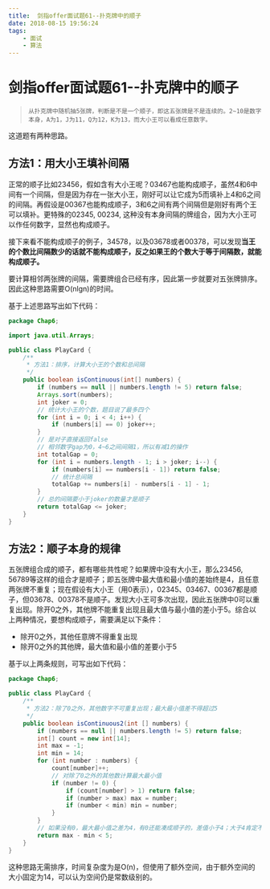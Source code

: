 ```yaml
---
title:  剑指offer面试题61--扑克牌中的顺子
date: 2018-08-15 19:56:24
tags: 
    - 面试
    - 算法
---
```

 
# 剑指offer面试题61--扑克牌中的顺子

> ```
> 从扑克牌中随机抽5张牌，判断是不是一个顺子，即这五张牌是不是连续的。2~10是数字本身，A为1，J为11，Q为12，K为13，而大小王可以看成任意数字。
> ```

这道题有两种思路。

## 方法1：用大小王填补间隔

正常的顺子比如23456，假如含有大小王呢？03467也能构成顺子，虽然4和6中间有一个间隔，但是因为存在一张大小王，刚好可以让它成为5而填补上4和6之间的间隔。再假设是00367也能构成顺子，3和6之间有两个间隔但是刚好有两个王可以填补。更特殊的02345, 00234, 这种没有本身间隔的牌组合，因为大小王可以作任何数字，显然也构成顺子。

接下来看不能构成顺子的例子，34578，以及03678或者00378，可以发现**当王的个数比间隔数少的话就不能构成顺子，反之如果王的个数大于等于间隔数，就能构成顺子。**

要计算相邻两张牌的间隔，需要牌组合已经有序，因此第一步就要对五张牌排序。因此这种思路需要O(nlgn)的时间。

基于上述思路写出如下代码：

```java
package Chap6;

import java.util.Arrays;

public class PlayCard {
    /**
     * 方法1：排序，计算大小王的个数和总间隔
     */
    public boolean isContinuous(int[] numbers) {
        if (numbers == null || numbers.length != 5) return false;
        Arrays.sort(numbers);
        int joker = 0;
        // 统计大小王的个数，题目说了最多四个
        for (int i = 0; i < 4; i++) {
            if (numbers[i] == 0) joker++;
        }
        // 是对子直接返回false
        // 相邻数字gap为0，4~6之间间隔1，所以有减1的操作
        int totalGap = 0;
        for (int i = numbers.length - 1; i > joker; i--) {
            if (numbers[i] == numbers[i - 1]) return false;
            // 统计总间隔
            totalGap += numbers[i] - numbers[i - 1] - 1;
        }
        // 总的间隔要小于joker的数量才是顺子
        return totalGap <= joker;
    }
}

```

## 方法2：顺子本身的规律

五张牌组合成的顺子，都有哪些共性呢？如果牌中没有大小王，那么23456, 56789等这样的组合才是顺子；即五张牌中最大值和最小值的差始终是4，且任意两张牌不重复；现在假设有大小王（用0表示），02345、03467、00367都是顺子，但03678、00378不是顺子。发现大小王可多次出现，因此五张牌中0可以重复出现。除开0之外，其他牌不能重复出现且最大值与最小值的差小于5。综合以上两种情况，要想构成顺子，需要满足以下条件：

- 除开0之外，其他任意牌不得重复出现
- 除开0之外的其他牌，最大值和最小值的差要小于5

基于以上两条规则，可写出如下代码：

```java
package Chap6;

public class PlayCard {
    /**
     * 方法2：除了0之外，其他数字不可重复出现；最大最小值差不得超过5
     */
    public boolean isContinuous2(int [] numbers) {
        if (numbers == null || numbers.length != 5) return false;
        int[] count = new int[14];
        int max = -1;
        int min = 14;
        for (int number : numbers) {
            count[number]++;
            // 对除了0之外的其他数计算最大最小值
            if (number != 0) {
                if (count[number] > 1) return false;
                if (number > max) max = number;
                if (number < min) min = number;
            }
        }
        // 如果没有0，最大最小值之差为4，有0还能凑成顺子的，差值小于4；大于4肯定不能凑成顺子
        return max - min < 5;
    }
}

```

这种思路无需排序，时间复杂度为是O(n)，但使用了额外空间，由于额外空间的大小固定为14，可以认为空间仍是常数级别的。
